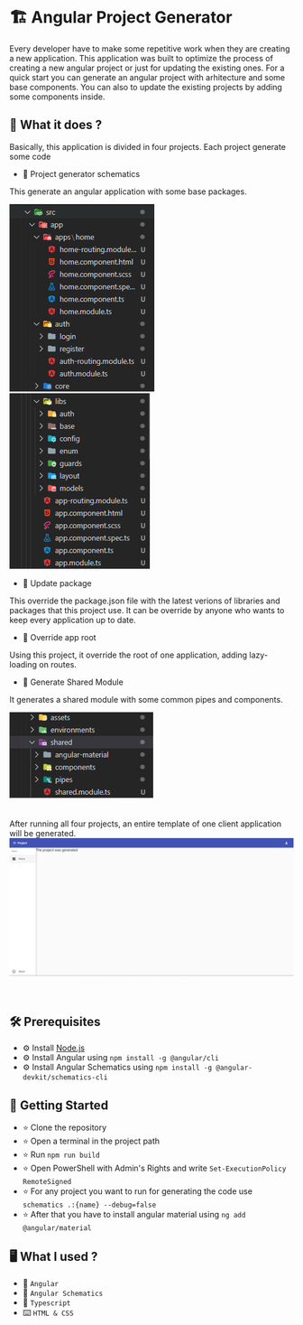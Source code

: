 # 🏗️ Angular Project Generator
Every developer have to make some repetitive work when they are creating a new application.
This application was built to optimize the process of creating a new angular project or just for updating the existing ones.
For a quick start you can generate an angular project with arhitecture and some base components. You can also to update the existing projects by adding some components
inside.

## 💎 What it does ? 
Basically, this application is divided in four projects. Each project generate some code
* 🚨 Project generator schematics

This generate an angular application with some base packages.

 ![alt text](https://github.com/Piciorus-Ovidiu-Mihai/Photos/blob/master/architecture-as-1.png) ![alt text](https://github.com/Piciorus-Ovidiu-Mihai/Photos/blob/master/architecture-as-2.png)
 
* 🚨 Update package 

This override the package.json file with the latest verions of libraries and packages that this project use. It can be override by anyone who wants to keep every application
up to date.

* 🚨 Override app root

Using this project, it override the root of one application, adding lazy-loading on routes.
 
* 🚨 Generate Shared Module

It generates a shared module with some common pipes and components.

![alt text](https://github.com/Piciorus-Ovidiu-Mihai/Photos/blob/master/architecture-as-3.png)<br/><br/><br/>
After running all four projects, an entire template of one client application will be generated.
 ![alt text](https://github.com/Piciorus-Ovidiu-Mihai/Photos/blob/master/angular-schematics-preview.png)<br/><br/><br/>

## 🛠️ Prerequisites
* ⚙️ Install [Node.js](https://nodejs.org/en/download/)
* ⚙️ Install Angular using `npm install -g @angular/cli`
* ⚙️ Install Angular Schematics using `npm install -g @angular-devkit/schematics-cli`

## 🚀 Getting Started
* ⭐ Clone the repository
* ⭐ Open a terminal in the project path
* ⭐ Run `npm run build`
* ⭐ Open PowerShell with Admin's Rights and write `Set-ExecutionPolicy RemoteSigned`
* ⭐ For any project you want to run for generating the code use `schematics .:{name} --debug=false`
* ⭐ After that you have to install angular material using `ng add @angular/material`

## 🖥️ What I used ?
* 💽 `Angular`
* 💽 `Angular Schematics`
* 🧮 `Typescript`
* ⌨️ `HTML & CSS`
